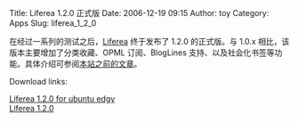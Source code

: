 Title: Liferea 1.2.0 正式版
Date: 2006-12-19 09:15
Author: toy
Category: Apps
Slug: liferea_1_2_0

在经过一系列的测试之后，[Liferea](http://liferea.sourceforge.net)
终于发布了 1.2.0 的正式版。与 1.0.x 相比，该版本主要增加了分类收藏、OPML
订阅、BlogLines
支持、以及社会化书签等功能。具体介绍可参阅[本站之前的文章](http://linuxtoy.org/?s=liferea)。

Download links:

[Liferea 1.2.0 for ubuntu edgy](http://linuxtoy.org/deb/edgy/liferea/)  
[Liferea
1.2.0](http://prdownloads.sourceforge.net/liferea/liferea-1.2.0.tar.gz?download)

